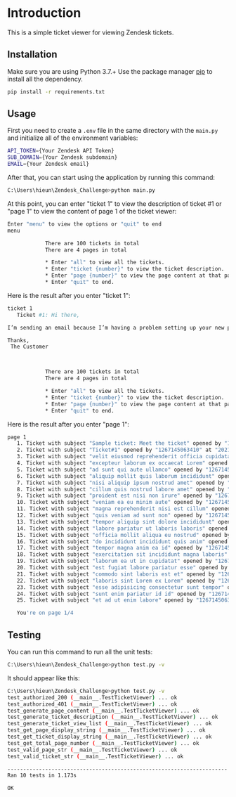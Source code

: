 # Introduction

This is a simple ticket viewer for viewing Zendesk tickets.

## Installation
Make sure you are using Python 3.7.+
Use the package manager [pip](https://pip.pypa.io/en/stable/) to install all the dependency.

```bash
pip install -r requirements.txt
```

## Usage
First you need to create a ```.env``` file in the same directory with the ```main.py``` and initialize all of the environment variables:
```bash
API_TOKEN={Your Zendesk API Token}
SUB_DOMAIN={Your Zendesk subdomain}
EMAIL={Your Zendesk email}
```
After that, you can start using the application by running this command:
```bash
C:\Users\hieun\Zendesk_Challenge>python main.py
```
At this point, you can enter "ticket 1" to view the description of ticket #1 or "page 1" to view the content of page 1 of the ticket viewer:
```bash
Enter "menu" to view the options or "quit" to end
menu

            There are 100 tickets in total
            There are 4 pages in total

            * Enter "all" to view all the tickets.
            * Enter "ticket {number}" to view the ticket description.
            * Enter "page {number}" to view the page content at that page number.
            * Enter "quit" to end.
```

Here is the result after you enter "ticket 1":
```bash
ticket 1
   Ticket #1: Hi there,

I’m sending an email because I’m having a problem setting up your new product. Can you help me troubleshoot?

Thanks,
 The Customer



            There are 100 tickets in total
            There are 4 pages in total

            * Enter "all" to view all the tickets.
            * Enter "ticket {number}" to view the ticket description.
            * Enter "page {number}" to view the page content at that page number.
            * Enter "quit" to end.
```

Here is the result after you enter "page 1":
```bash
page 1
   1. Ticket with subject "Sample ticket: Meet the ticket" opened by "1267145063410" at "2021-11-27T20:36:25Z"
   2. Ticket with subject "Ticket#1" opened by "1267145063410" at "2021-11-27T21:07:00Z"
   3. Ticket with subject "velit eiusmod reprehenderit officia cupidatat" opened by "1267145063410" at "2021-11-28T01:22:05Z"
   4. Ticket with subject "excepteur laborum ex occaecat Lorem" opened by "1267145063410" at "2021-11-28T01:22:05Z"
   5. Ticket with subject "ad sunt qui aute ullamco" opened by "1267145063410" at "2021-11-28T01:22:06Z"
   6. Ticket with subject "aliquip mollit quis laborum incididunt" opened by "1267145063410" at "2021-11-28T01:22:07Z"
   7. Ticket with subject "nisi aliquip ipsum nostrud amet" opened by "1267145063410" at "2021-11-28T01:22:07Z"
   8. Ticket with subject "cillum quis nostrud labore amet" opened by "1267145063410" at "2021-11-28T01:22:08Z"
   9. Ticket with subject "proident est nisi non irure" opened by "1267145063410" at "2021-11-28T01:22:08Z"
   10. Ticket with subject "veniam ea eu minim aute" opened by "1267145063410" at "2021-11-28T01:22:09Z"
   11. Ticket with subject "magna reprehenderit nisi est cillum" opened by "1267145063410" at "2021-11-28T01:22:10Z"
   12. Ticket with subject "quis veniam ad sunt non" opened by "1267145063410" at "2021-11-28T01:22:10Z"
   13. Ticket with subject "tempor aliquip sint dolore incididunt" opened by "1267145063410" at "2021-11-28T01:22:11Z"
   14. Ticket with subject "labore pariatur ut laboris laboris" opened by "1267145063410" at "2021-11-28T01:22:11Z"
   15. Ticket with subject "officia mollit aliqua eu nostrud" opened by "1267145063410" at "2021-11-28T01:22:12Z"
   16. Ticket with subject "do incididunt incididunt quis anim" opened by "1267145063410" at "2021-11-28T01:22:13Z"
   17. Ticket with subject "tempor magna anim ea id" opened by "1267145063410" at "2021-11-28T01:22:13Z"
   18. Ticket with subject "exercitation sit incididunt magna laboris" opened by "1267145063410" at "2021-11-28T01:22:14Z"
   19. Ticket with subject "laborum ea ut in cupidatat" opened by "1267145063410" at "2021-11-28T01:22:15Z"
   20. Ticket with subject "est fugiat labore pariatur esse" opened by "1267145063410" at "2021-11-28T01:22:15Z"
   21. Ticket with subject "commodo sint laboris est et" opened by "1267145063410" at "2021-11-28T01:22:16Z"
   22. Ticket with subject "laboris sint Lorem ex Lorem" opened by "1267145063410" at "2021-11-28T01:22:17Z"
   23. Ticket with subject "esse adipisicing consectetur sunt tempor" opened by "1267145063410" at "2021-11-28T01:22:17Z"
   24. Ticket with subject "sunt enim pariatur id id" opened by "1267145063410" at "2021-11-28T01:22:18Z"
   25. Ticket with subject "et ad ut enim labore" opened by "1267145063410" at "2021-11-28T01:22:19Z"

   You're on page 1/4
```

## Testing
You can run this command to run all the unit tests:
```bash
C:\Users\hieun\Zendesk_Challenge>python test.py -v
```
It should appear like this:
```bash
C:\Users\hieun\Zendesk_Challenge>python test.py -v
test_authorized_200 (__main__.TestTicketViewer) ... ok
test_authorized_401 (__main__.TestTicketViewer) ... ok
test_generate_page_content (__main__.TestTicketViewer) ... ok
test_generate_ticket_description (__main__.TestTicketViewer) ... ok
test_generate_ticket_view_list (__main__.TestTicketViewer) ... ok
test_get_page_display_string (__main__.TestTicketViewer) ... ok
test_get_ticket_display_string (__main__.TestTicketViewer) ... ok
test_get_total_page_number (__main__.TestTicketViewer) ... ok
test_valid_page_str (__main__.TestTicketViewer) ... ok
test_valid_ticket_str (__main__.TestTicketViewer) ... ok

----------------------------------------------------------------------
Ran 10 tests in 1.173s

OK
```